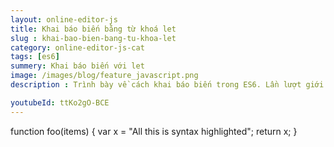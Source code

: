 ```yaml
---
layout: online-editor-js
title: Khai báo biến bằng từ khoá let
slug : khai-bao-bien-bang-tu-khoa-let
category: online-editor-js-cat
tags: [es6]
summery: Khai báo biến với let
image: /images/blog/feature_javascript.png
description : Trình bày về cách khai báo biến trong ES6. Lần lượt giới thiệu và giải thích khái niệm biến trong ES6 là gì? Lợi thế của let hơn var trong ES6 là gì?

youtubeId: ttKo2gO-BCE
---
```


<div id="editor">function foo(items)
{
    var x = "All this is syntax highlighted";
    return x;
}
</div>






